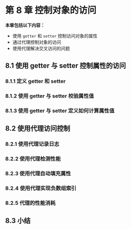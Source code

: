 # 第 8 章 控制对象的访问

**本章包括以下内容：**

-   使用 `getter` 和 `setter` 控制访问对象的属性
-   通过代理控制对象的访问
-   使用代理解决交叉访问的问题

## 8.1 使用 getter 与 setter 控制属性的访问

### 8.1.1 定义 getter 和 setter

### 8.1.2 使用 getter 与 setter 校验属性值

### 8.1.3 使用 getter 与 setter 定义如何计算属性值

## 8.2 使用代理访问控制

### 8.2.1 使用代理记录日志

### 8.2.2 使用代理检测性能

### 8.2.3 使用代理自动填充属性

### 8.2.4 使用代理实现负数组索引

### 8.2.5 代理的性能消耗

## 8.3 小结
